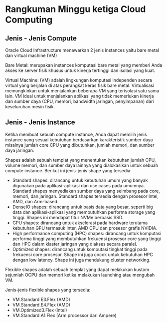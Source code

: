# Rangkuman Minggu ketiga Cloud Computing

## Jenis - Jenis Compute

Oracle Cloud Infrastructure menawarkan 2 jenis instances yaitu bare metal dan virtual machine (VM)

Bare Metal: merupakan instances komputasi bare metal yang memberi Anda akses ke server fisik khusus untuk kinerja tertinggi dan isolasi yang kuat.

Virtual Machine: (VM) adalah lingkungan komputasi independen secara virtual yang berjalan di atas perangkat keras fisik bare metal. Virtualisasi memungkinkan untuk menjalankan beberapa VM yang terisolasi satu sama lain. VM ideal untuk menjalankan aplikasi yang tidak memerlukan kinerja dan sumber daya (CPU, memori, bandwidth jaringan, penyimpanan) dari keseluruhan mesin fisik.


## Jenis - Jenis Instance

Ketika membuat sebuah compute instance, Anda dapat memilih jenis instance yang sesuai kebutuhan berdasarkan karakteristik sumber daya misalnya jumlah core CPU yang dibutuhkan, jumlah memori, dan sumber daya jaringan.

Shapes adalah sebuah templat yang menentukan kebutuhan jumlah CPU, volume memori, dan sumber daya lainnya yang dialokasikan untuk sebuah compute instance. Berikut ini jenis-jenis shape yang tersedia:

- Standard shapes: dirancang untuk kebutuhan umum yang banyak digunakan pada aplikasi-aplikasi dan use cases pada umumnya. Standard shapes menyediakan sumber daya yang seimbang pada core, memori, dan jaringan. Standard shapes tersedia dengan prosesor Intel, AMD, dan Arm-based.
- DenseIO shapes: dirancang untuk basis data yang besar, seperti big data dan aplikasi-aplikasi yang membutuhkan performa storage yang tinggi. Shapes ini mendapat fitur NVMe berbasis SSD.
- GPU shapes: dirancang untuk akselerasi pada hardware terutama kebutuhan GPU termasuk Inter, AMD CPU dan prosesor grafis NVIDIA.
- High performance computing (HPC) shapes: dirancang untuk komputasi performa tinggi yang membutuhkan frekuensi prosesor core yang tinggi dan HPC dalam klaster jaringan yang diakses secara paralel.
- Optimized shapes: dirancang untuk komputasi tingkat tinggi pada frekuensi core prosesor. Shape ini juga cocok untuk kebutuhan HPC dengan low latency. Shape ini juga mendukung cluster networking.

Flexible shapes adalah sebuah templat yang dapat melakukan kustom sejumlah OCPU dan memori ketika melakukan launching atau mengubah VM.

Jenis-jenis flexible shapes yang tersedia:
- VM.Standard.E3.Flex (AMD)
- VM.Standard.E4.Flex (AMD)
- VM.Optimized3.Flex (Intel)
- VM.Standard.A1.Flex (Arm processor dari Ampere)


